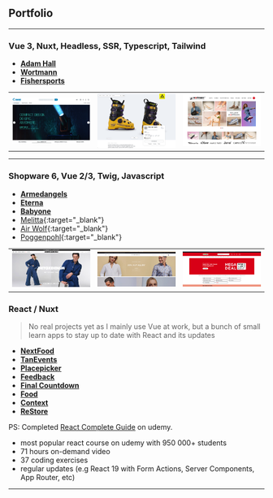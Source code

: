 ## Portfolio

---

### Vue 3, Nuxt, Headless, SSR, Typescript, Tailwind

- **[Adam Hall](/portfolio/projects/adamhall)**
- **[Wortmann](/portfolio/projects/wortmann)**
- **[Fishersports](/portfolio/projects/fishersports)**

|                                       |                                           |                                       |
|---------------------------------------|-------------------------------------------|---------------------------------------|
| <img src="images/adamhall/home.png"/> | <img src="images/fishersports/home.png"/> | <img src="images/wortmann/home.png"/> |

---

### Shopware 6, Vue 2/3, Twig, Javascript

- **[Armedangels](/portfolio/projects/armedangels)**
- **[Eterna](/portfolio/projects/eterna)**
- **[Babyone](/portfolio/projects/babyone)**
- [Melitta](https://www.melitta.de){:target="_blank"}
- [Air Wolf](https://www.air-wolf.de){:target="_blank"}
- [Poggenpohl](https://www.poggenpohl.com/de){:target="_blank"}

|                                          |                                     |                                      |
|------------------------------------------|-------------------------------------|--------------------------------------|
| <img src="images/armedangels/home.png"/> | <img src="images/eterna/home.png"/> | <img src="images/babyone/home.png"/> |

### React / Nuxt
> No real projects yet as I mainly use Vue at work, but a bunch of small learn apps to stay up to date with React and its updates

- **[NextFood](/portfolio/projects/nextfood)**
- **[TanEvents](/portfolio/projects/tanevents)**
- **[Placepicker](/portfolio/projects/placepicker)**
- **[Feedback](/portfolio/projects/feedback)**
- **[Final Countdown](/portfolio/projects/countdown)**
- **[Food](/portfolio/projects/food)**
- **[Context](/portfolio/projects/context)**
- **[ReStore](/portfolio/projects/restore)**

PS: Completed [React Complete Guide](https://www.udemy.com/course/react-the-complete-guide-incl-redux/) on udemy.
- most popular react course on udemy with 950 000+ students
- 71 hours on-demand video
- 37 coding exercises
- regular updates (e.g React 19 with Form Actions, Server Components, App Router, etc)

---
